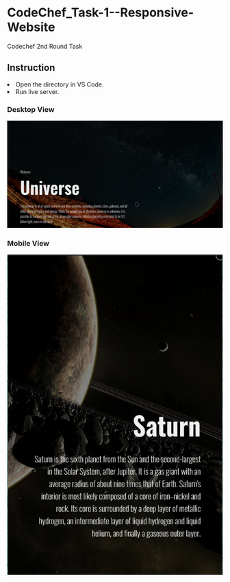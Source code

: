 # CodeChef_Task-1--Responsive-Website
 Codechef 2nd Round Task
<h2>Instruction</h2>
<li>Open the directory in VS Code.</li>
<li>Run live server.</li>

<h3>Desktop View</h3>
<img src="/dem_img/1.png">
<h3>Mobile View</h3>
<img src="/dem_img/2.png">
